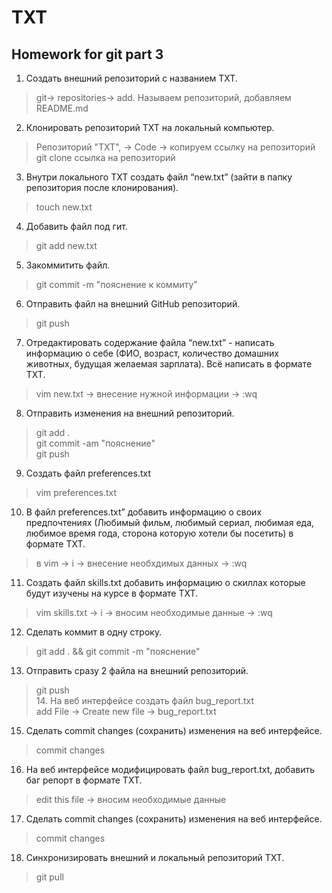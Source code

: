 # TXT 
## Homework for git part 3 ##  
1. Создать внешний репозиторий c названием TXT.  
> git-> repositories-> add. Называем репозиторий, добавляем README.md  
2. Клонировать репозиторий TXT на локальный компьютер.  
> Репозиторий "TXT", -> Code -> копируем ссылку на репозиторий  
> git clone ссылка на репозиторий  
3. Внутри локального TXT создать файл “new.txt” (зайти в папку репозитория после клонирования).  
> touch new.txt  
4. Добавить файл под гит.  
> git add new.txt  
5. Закоммитить файл.  
> git commit -m "пояснение к коммиту"  
6. Отправить файл на внешний GitHub репозиторий.  
> git push  
7. Отредактировать содержание файла “new.txt” - написать информацию о себе (ФИО, возраст, количество домашних животных, будущая желаемая зарплата). Всё написать в формате TXT.  
> vim new.txt -> внесение нужной информации -> :wq  
8. Отправить изменения на внешний репозиторий.  
> git add .  
> git commit -am "пояснение"  
> git push  
9. Создать файл preferences.txt  
> vim preferences.txt  
10. В файл preferences.txt” добавить информацию о своих предпочтениях (Любимый фильм, любимый сериал, любимая еда, любимое время года, сторона которую хотели бы посетить) в формате TXT.  
> в vim -> i -> внеcение необхдимых данных -> :wq  
11. Создать файл skills.txt добавить информацию о скиллах которые будут изучены на курсе в формате TXT.  
> vim skills.txt -> i -> вносим необходимые данные -> :wq  
12. Сделать коммит в одну строку.  
> git add . && git commit -m "пояснение"  
13. Отправить сразу 2 файла на внешний репозиторий.
> git push  
> 14. На веб интерфейсе создать файл bug_report.txt  
> add File -> Create new file -> bug_report.txt  
15. Сделать commit changes (сохранить) изменения на веб интерфейсе.  
> commit changes  
16. На веб интерфейсе модифицировать файл bug_report.txt, добавить баг репорт в формате TXT.  
> edit this file -> вносим необходимые данные  
17. Сделать commit changes (сохранить) изменения на веб интерфейсе.  
> commit changes  
18. Синхронизировать внешний и локальный репозиторий TXT.  
> git pull  
  
